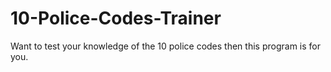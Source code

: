 # 10-Police-Codes-Trainer
Want to test your knowledge of the 10 police codes then this program is for you.
